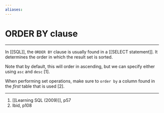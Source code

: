 ```yaml
---
aliases: 
---
```

# ORDER BY clause
---
In [[SQL]], the `ORDER BY` clause is usually found in a [[SELECT statement]]. It determines the order in which the result set is sorted. 

Note that by default, this will order in ascending, but we can specify either using `asc` and `desc` [1]. 

When performing set operations, make sure to `order by` a column found in the *first* table that is used [2]. 

---
1. [[Learning SQL (2009)]], p57
2. Ibid, p108